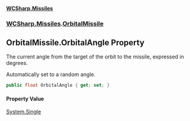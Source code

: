 #### [WCSharp.Missiles](README.md 'README')
### [WCSharp.Missiles](WCSharp.Missiles.md 'WCSharp.Missiles').[OrbitalMissile](WCSharp.Missiles.OrbitalMissile.md 'WCSharp.Missiles.OrbitalMissile')

## OrbitalMissile.OrbitalAngle Property

The current angle from the target of the orbit to the missile, expressed in degrees.  
  
Automatically set to a random angle.

```csharp
public float OrbitalAngle { get; set; }
```

#### Property Value
[System.Single](https://docs.microsoft.com/en-us/dotnet/api/System.Single 'System.Single')